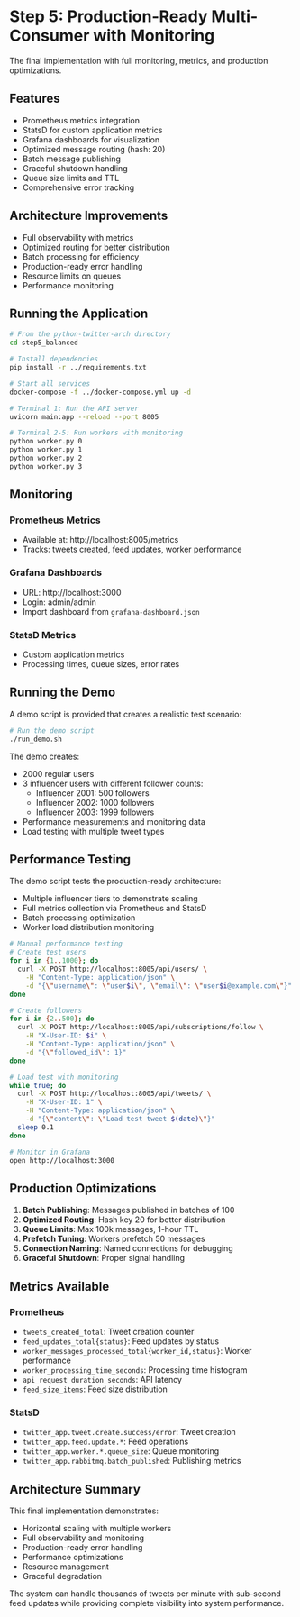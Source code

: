 # Step 5: Production-Ready Multi-Consumer with Monitoring

The final implementation with full monitoring, metrics, and production optimizations.

## Features
- Prometheus metrics integration
- StatsD for custom application metrics
- Grafana dashboards for visualization
- Optimized message routing (hash: 20)
- Batch message publishing
- Graceful shutdown handling
- Queue size limits and TTL
- Comprehensive error tracking

## Architecture Improvements
- Full observability with metrics
- Optimized routing for better distribution
- Batch processing for efficiency
- Production-ready error handling
- Resource limits on queues
- Performance monitoring

## Running the Application

```bash
# From the python-twitter-arch directory
cd step5_balanced

# Install dependencies
pip install -r ../requirements.txt

# Start all services
docker-compose -f ../docker-compose.yml up -d

# Terminal 1: Run the API server
uvicorn main:app --reload --port 8005

# Terminal 2-5: Run workers with monitoring
python worker.py 0
python worker.py 1
python worker.py 2
python worker.py 3
```

## Monitoring

### Prometheus Metrics
- Available at: http://localhost:8005/metrics
- Tracks: tweets created, feed updates, worker performance

### Grafana Dashboards
- URL: http://localhost:3000
- Login: admin/admin
- Import dashboard from `grafana-dashboard.json`

### StatsD Metrics
- Custom application metrics
- Processing times, queue sizes, error rates

## Running the Demo

A demo script is provided that creates a realistic test scenario:

```bash
# Run the demo script
./run_demo.sh
```

The demo creates:
- 2000 regular users
- 3 influencer users with different follower counts:
  - Influencer 2001: 500 followers
  - Influencer 2002: 1000 followers
  - Influencer 2003: 1999 followers
- Performance measurements and monitoring data
- Load testing with multiple tweet types

## Performance Testing

The demo script tests the production-ready architecture:
- Multiple influencer tiers to demonstrate scaling
- Full metrics collection via Prometheus and StatsD
- Batch processing optimization
- Worker load distribution monitoring

```bash
# Manual performance testing
# Create test users
for i in {1..1000}; do
  curl -X POST http://localhost:8005/api/users/ \
    -H "Content-Type: application/json" \
    -d "{\"username\": \"user$i\", \"email\": \"user$i@example.com\"}"
done

# Create followers
for i in {2..500}; do
  curl -X POST http://localhost:8005/api/subscriptions/follow \
    -H "X-User-ID: $i" \
    -H "Content-Type: application/json" \
    -d "{\"followed_id\": 1}"
done

# Load test with monitoring
while true; do
  curl -X POST http://localhost:8005/api/tweets/ \
    -H "X-User-ID: 1" \
    -H "Content-Type: application/json" \
    -d "{\"content\": \"Load test tweet $(date)\"}"
  sleep 0.1
done

# Monitor in Grafana
open http://localhost:3000
```

## Production Optimizations

1. **Batch Publishing**: Messages published in batches of 100
2. **Optimized Routing**: Hash key 20 for better distribution
3. **Queue Limits**: Max 100k messages, 1-hour TTL
4. **Prefetch Tuning**: Workers prefetch 50 messages
5. **Connection Naming**: Named connections for debugging
6. **Graceful Shutdown**: Proper signal handling

## Metrics Available

### Prometheus
- `tweets_created_total`: Tweet creation counter
- `feed_updates_total{status}`: Feed updates by status
- `worker_messages_processed_total{worker_id,status}`: Worker performance
- `worker_processing_time_seconds`: Processing time histogram
- `api_request_duration_seconds`: API latency
- `feed_size_items`: Feed size distribution

### StatsD
- `twitter_app.tweet.create.success/error`: Tweet creation
- `twitter_app.feed.update.*`: Feed operations
- `twitter_app.worker.*.queue_size`: Queue monitoring
- `twitter_app.rabbitmq.batch_published`: Publishing metrics

## Architecture Summary

This final implementation demonstrates:
- Horizontal scaling with multiple workers
- Full observability and monitoring
- Production-ready error handling
- Performance optimizations
- Resource management
- Graceful degradation

The system can handle thousands of tweets per minute with sub-second feed updates while providing complete visibility into system performance.